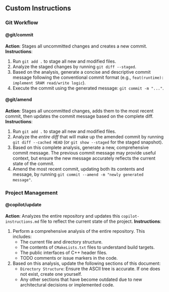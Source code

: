 ## Custom Instructions

### Git Workflow

#### @git/commit
**Action**: Stages all uncommitted changes and creates a new commit.
**Instructions**:
1.  Run `git add .` to stage all new and modified files.
2.  Analyze the staged changes by running `git diff --staged`.
3.  Based on the analysis, generate a concise and descriptive commit message following the conventional commit format (e.g., `feat(runtime): implement SRAM read/write logic`).
4.  Execute the commit using the generated message: `git commit -m "..."`.

#### @git/amend
**Action**: Stages all uncommitted changes, adds them to the most recent commit, then updates the commit message based on the complete diff.
**Instructions**:
1.  Run `git add .` to stage all new and modified files.
2.  Analyze the *entire diff* that will make up the amended commit by running `git diff --cached HEAD` (or `git show --staged` for the staged snapshot).
3.  Based on this complete analysis, generate a new, comprehensive commit message. The previous commit message may provide useful context, but ensure the new message accurately reflects the current state of the commit.
4.  Amend the most recent commit, updating both its contents and message, by running `git commit --amend -m "newly generated message"`.

### Project Management

#### @copilot/update
**Action**: Analyzes the entire repository and updates this `copilot-instructions.md` file to reflect the current state of the project.
**Instructions**:
1.  Perform a comprehensive analysis of the entire repository. This includes:
    * The current file and directory structure.
    * The contents of `CMakeLists.txt` files to understand build targets.
    * The public interfaces of C++ header files.
    * TODO comments or issue markers in the code.
2.  Based on this analysis, update the following sections of this document:
    * `Directory Structure`: Ensure the ASCII tree is accurate. If one does not exist, create one yourself.
    * Any other sections that have become outdated due to new architectural decisions or implemented code.

